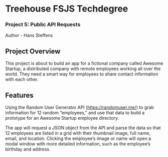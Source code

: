 # Treehouse FSJS Techdegree
### Project 5: Public API Requests
Author - Hans Steffens

## Project Overview
This project is about to build an app for a fictional company called Awesome Startup, a distributed company with remote employees working all over the world. They need a smart way for employees to share contact information with each other.

## Features

Using the Random User Generator API (https://randomuser.me/) to grab information for 12 random “employees,” and use that data to build a prototype for an Awesome Startup employee directory.

The app will request a JSON object from the API and parse the data so that 12 employees are listed in a grid with their thumbnail image, full name, email, and location. Clicking the employee’s image or name will open a modal window with more detailed information, such as the employee’s birthday and address.